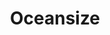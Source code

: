 ---
title: "Oceansize"
summary: "Mike Vennart: Guitar, Vocals Steve Durose: Guitar, Background Vocals Richard A Ingram alias : Guitar Jon Ellis: Bass Mark Heron: Drums"
image: "oceansize.jpg"
---